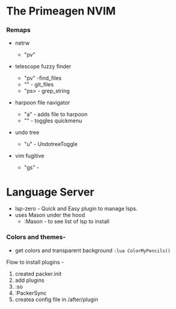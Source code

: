 
# The Primeagen NVIM

### Remaps
* netrw 
    * "<leader>pv"
* telescope fuzzy finder
    * "<leader>pv" -find_files
    * "<C-p>" - git_files
    * "<leader>ps> - grep_string
* harpoon file navigator
    * "<leader>a" - adds file to harpoon
    * "<C-e>" - toggles quickmenu

* undo tree
    * "<leader>u" - UndotreeToggle

* vim fugitive
    * "<leader>gs" - 


# Language Server
* lsp-zero - Quick and Easy plugin to manage lsps.
* uses Mason under the hood
    * :Mason - to see list of lsp to install


### Colors and themes- 
- get colors and transparent background 
    `:lua ColorMyPencils()`


Flow to install plugins - 
1) created packer.init
2) add plugins
3) :so 
4) :PackerSync
5) createa  config file in /after/plugin
